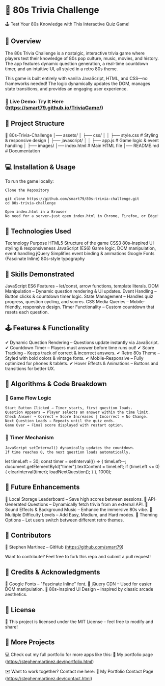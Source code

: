 # 🎸 80s Trivia Challenge

🕹 Test Your 80s Knowledge with This Interactive Quiz Game!

## 📔 Overview

The 80s Trivia Challenge is a nostalgic, interactive trivia game where players test their knowledge of 80s pop culture, music, movies, and history. The app features dynamic question generation, a real-time countdown timer, and an intuitive UI, all styled in a retro 80s theme.

This game is built entirely with vanilla JavaScript, HTML, and CSS—no frameworks needed! The logic dynamically updates the DOM, manages state transitions, and provides an engaging user experience.

### 🚀 Live Demo: Try It Here (https://smart79.github.io/TriviaGame/)

## 📂 Project Structure

📁 80s-Trivia-Challenge
│── assets/
│ ├── css/
│ │ ├── style.css # Styling & responsive design
│ ├── javascript/
│ │ ├── app.js # Game logic & event handling
│ ├── images/
│── index.html # Main HTML file
│── README.md # Documentation

## 💻 Installation & Usage

To run the game locally:

    Clone the Repository

    git clone https://github.com/smart79/80s-trivia-challenge.git
    cd 80s-trivia-challenge

    Open index.html in a Browser
    No need for a server—just open index.html in Chrome, Firefox, or Edge!

## 🚀 Technologies Used

Technology Purpose
HTML5 Structure of the game
CSS3 80s-inspired UI styling & responsiveness
JavaScript (ES6) Game logic, DOM manipulation, event handling
jQuery Simplifies event binding & animations
Google Fonts (Fascinate Inline) 80s-style typography

## 🧠 Skills Demonstrated

JavaScript ES6 Features – let/const, arrow functions, template literals.
DOM Manipulation – Dynamic question rendering & UI updates.
Event Handling – Button clicks & countdown timer logic.
State Management – Handles quiz progress, question cycling, and scores.
CSS Media Queries – Mobile-friendly, responsive design.
Timer Functionality – Custom countdown that resets each question.

## 🕹 Features & Functionality

✔ Dynamic Question Rendering – Questions update instantly via JavaScript.
✔ Countdown Timer – Players must answer before time runs out!
✔ Score Tracking – Keeps track of correct & incorrect answers.
✔ Retro 80s Theme – Styled with bold colors & vintage fonts.
✔ Mobile-Responsive – Fully optimized for phones & tablets.
✔ Hover Effects & Animations – Buttons and transitions for better UX.

## 📜 Algorithms & Code Breakdown

### 📌 Game Flow Logic

    Start Button Clicked → Timer starts, first question loads.
    Question Appears → Player selects an answer within the time limit.
    Check Answer → Correct = Score Increases | Incorrect = No Change.
    Next Question Loads → Repeats until the quiz ends.
    Game Over → Final score displayed with restart option.

### 📌 Timer Mechanism

    JavaScript setInterval() dynamically updates the countdown.
    If time reaches 0, the next question loads automatically.

let timeLeft = 30;
const timer = setInterval(() => {
timeLeft--;
document.getElementById("timer").textContent = timeLeft;
if (timeLeft <= 0) {
clearInterval(timer);
loadNextQuestion();
}
}, 1000);

## 🚀 Future Enhancements

📌 Local Storage Leaderboard – Save high scores between sessions.
📌 API-Generated Questions – Dynamically fetch trivia from an external API.
📌 Sound Effects & Background Music – Enhance the immersive 80s vibe.
📌 Multiple Difficulty Levels – Add Easy, Medium, and Hard modes.
📌 Theming Options – Let users switch between different retro themes.

## 👥 Contributors

👤 Stephen Martinez – GitHub (https://github.com/smart79)

Want to contribute? Feel free to fork this repo and submit a pull request!

## 📜 Credits & Acknowledgments

🔹 Google Fonts – "Fascinate Inline" font.
🔹 jQuery CDN – Used for easier DOM manipulation.
🔹 80s-Inspired UI Design – Inspired by classic arcade aesthetics.

## 📜 License

📄 This project is licensed under the MIT License – feel free to modify and share!

## 📁 More Projects

💻 Check out my full portfolio for more apps like this:
🔗 My portfolio page (https://stephenmartinez.dev/portfolio.html)

✉️ Want to work together? Contact me here:
🔗 My Portfolio Contact Page (https://stephenmartinez.dev/contact.html)
